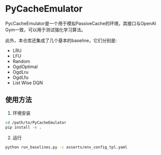 # PyCacheEmulator

PycCacheEmulator是一个用于模拟PassiveCache的环境，其接口与OpenAI Gym一致，可以用于测试强化学习算法。

此外，本仓库还集成了几个基本的baseline，它们分别是:
- LRU
- LFU
- Random
- OgdOptimal
- OgdLru
- OgdLfu
- List Wise DQN

## 使用方法
1. 环境安装
```sh
cd /path/to/PyCacheEmulator
pip install -e .
```

2. 运行
```sh
python run_baselines.py -c asserts/env_config_tpl.yaml
```